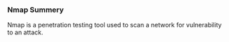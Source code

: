 ### Nmap Summery
 Nmap is a penetration testing tool used to scan a network for vulnerability to an attack.